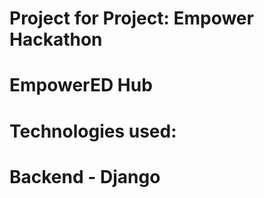 # Project for Project: Empower Hackathon 
# EmpowerED Hub
# 
# Technologies used:
#   Backend - Django
#